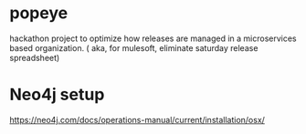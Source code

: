 # popeye
hackathon project to optimize how releases are managed in a microservices based organization. ( aka, for mulesoft, eliminate saturday release spreadsheet) 

# Neo4j setup
https://neo4j.com/docs/operations-manual/current/installation/osx/


